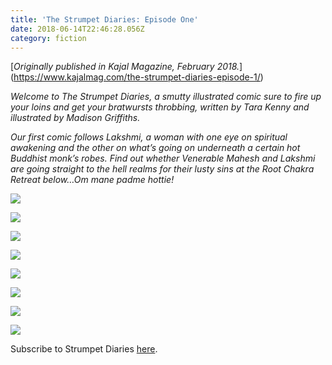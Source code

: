 ```yaml
---
title: 'The Strumpet Diaries: Episode One'
date: 2018-06-14T22:46:28.056Z
category: fiction
---
```

[_Originally published in Kajal Magazine, February 2018._] (https://www.kajalmag.com/the-strumpet-diaries-episode-1/)

_Welcome to The Strumpet Diaries, a smutty illustrated comic sure to fire up your loins and get your bratwursts throbbing, written by Tara Kenny and illustrated by Madison Griffiths._

_Our first comic follows Lakshmi, a woman with one eye on spiritual awakening and the other on what’s going on underneath a certain hot Buddhist monk’s robes. Find out whether Venerable Mahesh and Lakshmi are going straight to the hell realms for their lusty sins at the Root Chakra Retreat below…Om mane padme hottie!_

![](/img/page-1-edition-1.jpg)

![](/img/page-2-the-strumpet-diaries-issue-1.jpg)

![](/img/page-3-the-strumpet-diaries-edition-1.jpg)

![](/img/page-4-the-strumpet-diaries-issue-1.jpg)

![](/img/page-5-the-strumpet-diaries-issue-1.jpg)

![](/img/page-6-the-strumpet-diaries-issue-1.jpg)

![](/img/page-7-the-strumpet-diaries-issue-1.jpg)

![](/img/page-8-the-strumpet-diaries-issue-1.jpg)

Subscribe to Strumpet Diaries [here](https://mailchi.mp/bfd25006ff8f/subscribe-here).
